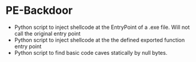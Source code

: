 # PE-Backdoor

- Python script to inject shellcode at the EntryPoint of a .exe file. Will not call the original entry point
- Python script to inject shellcode at the the defined exported function entry point
- Python script to find basic code caves statically by null bytes. 
